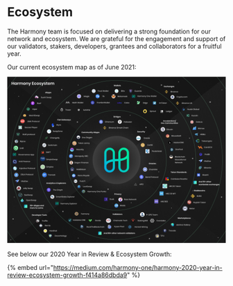 # Ecosystem

The Harmony team is focused on delivering a strong foundation for our network and ecosystem. We are grateful for the engagement and support of our validators, stakers, developers, grantees and collaborators for a fruitful year.

Our current ecosystem map as of June 2021:

![](../../.gitbook/assets/ecosystem_20.6.2021%20copy%20%281%29%20%281%29%20%281%29%20%281%29%20%281%29%20%281%29.png)

See below our 2020 Year in Review & Ecosystem Growth:

{% embed url="https://medium.com/harmony-one/harmony-2020-year-in-review-ecosystem-growth-f414a86dbda9" %}



